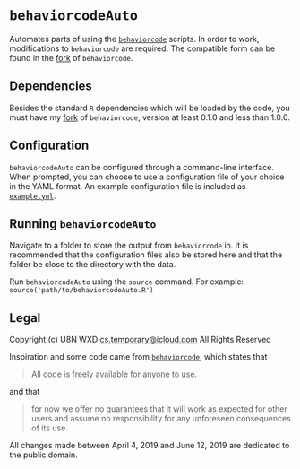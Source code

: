 # `behaviorcodeAuto`
Automates parts of using the
[`behaviorcode`](https://github.com/FernaldLab/behaviorcode) scripts.
In order to work, modifications to `behaviorcode` are required. The
compatible form can be found in the
[fork](https://github.com/U8NWXD/behaviorcode) of `behaviorcode`.

## Dependencies
Besides the standard `R` dependencies which will be loaded by the code,
you must have my [fork](https://github.com/U8NWXD/behaviorcode) of
`behaviorcode`, version at least 0.1.0 and less than 1.0.0.

## Configuration
`behaviorcodeAuto` can be configured through a command-line
interface. When prompted, you can choose to use a configuration file
of your choice in the YAML format. An example configuration file is
included as [`example.yml`](example.yml).

## Running `behaviorcodeAuto`
Navigate to a folder to store the output from `behaviorcode` in. It
is recommended that the configuration files also be stored here and
that the folder be close to the directory with the data.

Run `behaviorcodeAuto` using the `source` command. For example:
`source('path/to/behaviorcodeAuto.R')`

## Legal
Copyright (c) U8N WXD <cs.temporary@icloud.com>
All Rights Reserved

Inspiration and some code came from
[`behaviorcode`](https://github.com/FernaldLab/behaviorcode), which
states that

> All code is freely available for anyone to use.

and that

> for now we offer no guarantees that it will work as expected for
> other users and assume no responsibility for any unforeseen
> consequences of its use.

All changes made between April 4, 2019 and June 12, 2019 are dedicated
to the public domain.

